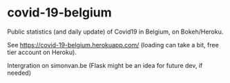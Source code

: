# covid-19-belgium
Public statistics (and daily update) of Covid19 in Belgium, on Bokeh/Heroku.

See https://covid-19-belgium.herokuapp.com/ (loading can take a bit, free tier account on Heroku).

Intergration on simonvan.be (Flask might be an idea for future dev, if needed)
